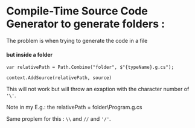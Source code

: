 # Compile-Time Source Code Generator to generate folders :
The problem is when trying to generate the code in a file 
#### but inside a folder
```
var relativePath = Path.Combine("folder", $"{typeName}.g.cs");

context.AddSource(relativePath, source)
```
This will not work but will throw an exaption with the character number of  ```'\'```.

Note in my E.g.: the relativePath = folder\Program.g.cs

Same proplem for this : ```\\``` and ```//``` and ```'/'```.
